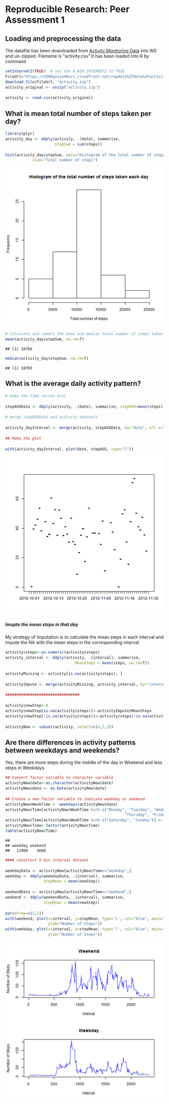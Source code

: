 # Reproducible Research: Peer Assessment 1


## Loading and preprocessing the data

The datafile has been downloaded from [Activity Monitoring Data](https://d396qusza40orc.cloudfront.net/repdata%2Fdata%2Factivity.zip) into WS and un-zipped. Filename is "activity.csv".It has been loaded into R by command


```r
setInternet2(TRUE)  # set the R_WIN_INTERNET2 to TRUE
FileUrl="https://d396qusza40orc.cloudfront.net/repdata%2Fdata%2Factivity.zip"
download.file(FileUrl, "activity.zip")       
activity_original <- unzip("activity.zip")

activity <- read.csv(activity_original)
```

## What is mean total number of steps taken per day?


```r
library(plyr)
activity_day <- ddply(activity, .(date), summarise, 
                      stepSum = sum(steps))

hist(activity_day$stepSum, main="Histogram of the total number of steps taken each day", 
            xlab="Total number of steps")
```

![plot of chunk unnamed-chunk-2](figure/unnamed-chunk-2.png) 

```r
# Calculate and report the mean and median total number of steps taken per day
mean(activity_day$stepSum, na.rm=T)
```

```
## [1] 10766
```

```r
median(activity_day$stepSum, na.rm=T)
```

```
## [1] 10765
```

## What is the average daily activity pattern?


```r
# make the time series plot

stepAVGData <- ddply(activity, .(date), summarise, stepAVG=mean(steps))

# merge stepAVGData and activity datasets

activity_dayInterval <- merge(activity, stepAVGData, by="date", all.x=TRUE)

## Make the plot

with(activity_dayInterval, plot(date, stepAVG, type="l"))
```

![plot of chunk unnamed-chunk-3](figure/unnamed-chunk-3.png) 


##### Imupte the mean steps in that day ####

My strategy of imputation is to calculate the mean steps in each interval and impute the NA with the mean steps in the corresponding interval 


```r
activity$steps<-as.numeric(activity$steps)
activity_interval <- ddply(activity, .(interval), summarise, 
                               MeanSteps = mean(steps, na.rm=T))

activityMissing <- activity[is.na(activity$steps), ]

activityImpute <- merge(activityMissing, activity_interval, by="interval", all.x=T)

#################################

activity$newStep<-0
activity$newStep[is.na(activity$steps)]<-activityImpute$MeanSteps
activity$newStep[!is.na(activity$steps)]<-activity$steps[!is.na(activity$steps)]

activityNew <- subset(activity, select=c(4,2,3))
```

## Are there differences in activity patterns between weekdays and weekends?

Yes, there are more steps during the middle of the day in Weekend and less steps in Weekdays. 



```r
## Convert factor variable to character variable
activityNew$date<-as.character(activityNew$date)
activityNew$date <- as.Date(activityNew$date)

## Create a new factor variable to indicate weekday or weekend
activityNew$WeekTime <- weekdays(activityNew$date)
activityNew$Time[activityNew$WeekTime %in% c("Monday", "Tuesday", "Wednesday", 
                                                     "Thursday", "Friday")] <- "weekday"
activityNew$Time[activityNew$WeekTime %in% c("Saturday", "Sunday")] <- "weekend"
activityNew$Time<-factor(activityNew$Time)
table(activityNew$Time)
```

```
## 
## weekday weekend 
##   12960    4608
```

```r
#### construct 5 min interval dataset

weekdayData <- activityNew[activityNew$Time=="weekday",]
weekday <- ddply(weekdayData, .(interval), summarise, 
                 stepMean = mean(newStep))

weekendData <- activityNew[activityNew$Time=="weekend",]
weekend <- ddply(weekendData, .(interval), summarise, 
                 stepMean = mean(newStep))

par(mfrow=c(2,1))
with(weekend, plot(x=interval, y=stepMean, type='l', col="blue", main="Weekend", 
                   ylab="Number of Steps"))
with(weekday, plot(x=interval, y=stepMean, type='l', col="blue", main="Weekday",
                   ylab="Number of Steps"))
```

![plot of chunk unnamed-chunk-5](figure/unnamed-chunk-5.png) 







  


